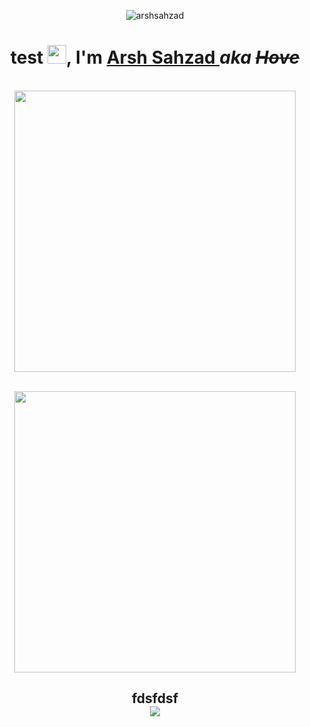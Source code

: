 <p align="center"> <img src="https://komarev.com/ghpvc/?username=arshsahzad" alt="arshsahzad"/></p>

<h1 align="center"> test <img width="30px" src="https://github.com/hovetu/hovetu/blob/master/assets/gifs/hi.gif">, I'm <a href="https://arsh.dev"> Arsh Sahzad </a><i>aka <del>Hove</i></del></h1>

<p align="center">
  <br><img src="https://github.com/hovetu/hovetu/blob/master/assets/gifs/developer.gif" width="450px">
</p>

<p align="center">
  <br><img src="https://github.com/hovetu/hovetu/blob/master/assets/gifs/snake.svg" width="450px">
</p>

<h2 align="center"> fdsfdsf
  <br><img src="https://github.com/hovetu/hovetu/blob/master/github-metrics.svg"><br> 
</h2>
